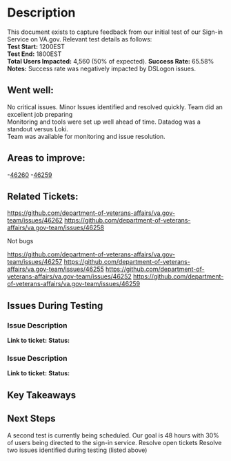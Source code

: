 # Description
This document exists to capture feedback from our initial test of our Sign-in Service on VA.gov. Relevant test details as follows:  
**Test Start:** 1200EST  
**Test End:**  1800EST  
**Total Users Impacted:**  4,560 (50% of expected). 
**Success Rate:**  65.58%  
**Notes:**  Success rate was negatively impacted by DSLogon issues. 

## Went well:
No critical issues. 
Minor Issues identified and resolved quickly. 
Team did an excellent job preparing  
Monitoring and tools were set up well ahead of time. 
Datadog was a standout versus Loki.  
Team was available for monitoring and issue resolution.  

## Areas to improve:  
-[46260](https://github.com/department-of-veterans-affairs/va.gov-team/issues/46260)
-[46259](https://github.com/department-of-veterans-affairs/va.gov-team/issues/46259)

## Related Tickets:  
https://github.com/department-of-veterans-affairs/va.gov-team/issues/46262
https://github.com/department-of-veterans-affairs/va.gov-team/issues/46258

Not bugs

https://github.com/department-of-veterans-affairs/va.gov-team/issues/46257
https://github.com/department-of-veterans-affairs/va.gov-team/issues/46255
https://github.com/department-of-veterans-affairs/va.gov-team/issues/46252
https://github.com/department-of-veterans-affairs/va.gov-team/issues/46259

## Issues During Testing
### Issue Description 
**Link to ticket:** 
**Status:**  

### Issue Description 
**Link to ticket:** 
**Status:**  


## Key Takeaways


## Next Steps
A second test is currently being scheduled.  Our goal is 48 hours with 30% of users being directed to the sign-in service.
Resolve open tickets 
Resolve two issues identified during testing (listed above)
